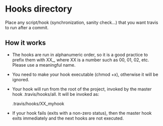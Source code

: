 Hooks directory
===============

Place any script/hook (synchronization, sanity check...) that you want
travis to run after a commit.

How it works
------------

* The hooks are run in alphanumeric order, so it is a good practice to
  prefix them with XX_, where XX is a number such as 00, 01, 02, etc.
  Please use a meaningful name. 

* You need to make your hook executable (chmod +x), otherwise it will be
  ignored. 

* Your hook will run from the root of the project, invoked by the master
  hook .travis/hooks/all. It will be invoked as:

    .travis/hooks/XX_myhook

* If your hook fails (exits with a non-zero status), then the master hook
  exits immediately and the next hooks are not executed.
